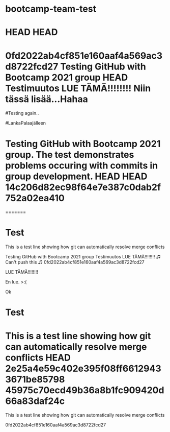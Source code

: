 # bootcamp-team-test
HEAD
HEAD
=======
0fd2022ab4cf851e160aaf4a569ac3d8722fcd27
Testing GitHub with Bootcamp 2021 group
HEAD
Testimuutos
LUE TÄMÄ!!!!!!!!
Niin tässä lisää...Hahaa
=======

#Testing again..

#LankaPalaajälleen

Testing GitHub with Bootcamp 2021 group. The test demonstrates problems occuring with commits in group development.
HEAD
HEAD
14c206d82ec98f64e7e387c0dab2f752a02ea410
=======
=======
# Test
This is a test line showing how git can automatically resolve merge conflicts


Testing GitHub with Bootcamp 2021 group
Testimuutos
LUE TÄMÄ!!!!!!!!
♫ Can't push this ♫
0fd2022ab4cf851e160aaf4a569ac3d8722fcd27

LUE TÄMÄ!!!!!!!!

En lue. >:(

Ok
# Test
This is a test line showing how git can automatically resolve merge conflicts
HEAD
 2e25a4e59c402e395f08ff66129433671be85798
 45975c70ecd49b36a8b1fc909420d66a83daf24c
=======
This is a test line showing how git can automatically resolve merge conflicts

0fd2022ab4cf851e160aaf4a569ac3d8722fcd27
